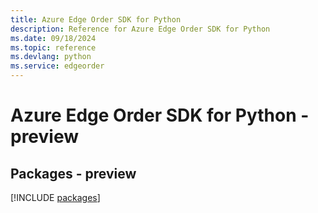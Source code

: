 ```yaml
---
title: Azure Edge Order SDK for Python
description: Reference for Azure Edge Order SDK for Python
ms.date: 09/18/2024
ms.topic: reference
ms.devlang: python
ms.service: edgeorder
---
```

# Azure Edge Order SDK for Python - preview
## Packages - preview
[!INCLUDE [packages](edge-order-index.md)]